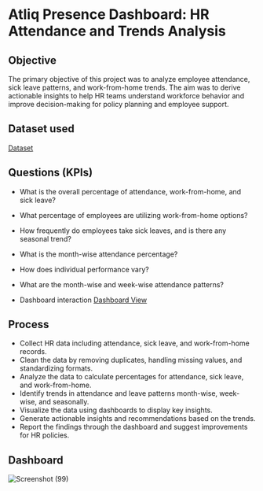 # Atliq Presence Dashboard: HR Attendance and Trends Analysis

## Objective
The primary objective of this project was to analyze employee attendance, sick leave patterns, and work-from-home trends. The aim was to derive actionable insights to help HR teams understand workforce behavior and improve decision-making for policy planning and employee support.

## Dataset used
<a href="https://github.com/Pradeep-kishore/HR_Data_Analysis---P1/blob/main/P1%20-%20resource.xlsx">Dataset</a>

## Questions (KPIs)
- What is the overall percentage of attendance, work-from-home, and sick leave?
- What percentage of employees are utilizing work-from-home options?
- How frequently do employees take sick leaves, and is there any seasonal trend?
- What is the month-wise attendance percentage?
- How does individual performance vary?
- What are the month-wise and week-wise attendance patterns?

- Dashboard interaction <a href=" https://github.com/Pradeep-kishore/HR_Data_Analysis---P1/blob/main/Project%201.pbix">Dashboard View</a>

## Process
- Collect HR data including attendance, sick leave, and work-from-home records.
- Clean the data by removing duplicates, handling missing values, and standardizing formats.
- Analyze the data to calculate percentages for attendance, sick leave, and work-from-home.
- Identify trends in attendance and leave patterns month-wise, week-wise, and seasonally.
- Visualize the data using dashboards to display key insights.
- Generate actionable insights and recommendations based on the trends.
- Report the findings through the dashboard and suggest improvements for HR policies.

## Dashboard
![Screenshot (99)](https://github.com/user-attachments/assets/6ca032de-30e3-4e21-b573-3994b5f64297)

